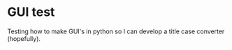 # GUI test
 Testing how to make GUI's in python so I can develop a title case converter (hopefully).
